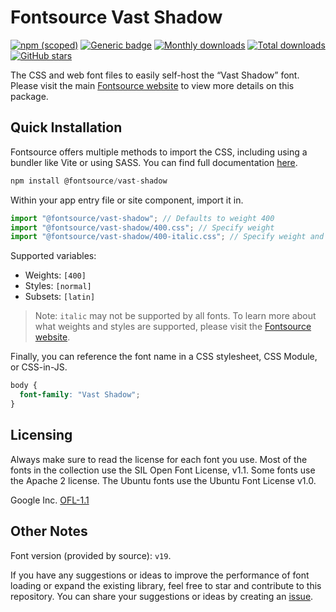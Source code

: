 # Fontsource Vast Shadow

[![npm (scoped)](https://img.shields.io/npm/v/@fontsource/vast-shadow?color=brightgreen)](https://www.npmjs.com/package/@fontsource/vast-shadow) [![Generic badge](https://img.shields.io/badge/fontsource-passing-brightgreen)](https://github.com/fontsource/fontsource) [![Monthly downloads](https://badgen.net/npm/dm/@fontsource/vast-shadow)](https://github.com/fontsource/fontsource) [![Total downloads](https://badgen.net/npm/dt/@fontsource/vast-shadow)](https://github.com/fontsource/fontsource) [![GitHub stars](https://img.shields.io/github/stars/fontsource/fontsource.svg?style=social&label=Star)](https://github.com/fontsource/fontsource/stargazers)

The CSS and web font files to easily self-host the “Vast Shadow” font. Please visit the main [Fontsource website](https://fontsource.org/fonts/vast-shadow) to view more details on this package.

## Quick Installation

Fontsource offers multiple methods to import the CSS, including using a bundler like Vite or using SASS. You can find full documentation [here](https://fontsource.org/docs/getting-started/introduction).

```javascript
npm install @fontsource/vast-shadow
```

Within your app entry file or site component, import it in.

```javascript
import "@fontsource/vast-shadow"; // Defaults to weight 400
import "@fontsource/vast-shadow/400.css"; // Specify weight
import "@fontsource/vast-shadow/400-italic.css"; // Specify weight and style
```

Supported variables:
- Weights: `[400]`
- Styles: `[normal]`
- Subsets: `[latin]`

> Note: `italic` may not be supported by all fonts. To learn more about what weights and styles are supported, please visit the [Fontsource website](https://fontsource.org/fonts/vast-shadow).

Finally, you can reference the font name in a CSS stylesheet, CSS Module, or CSS-in-JS.

```css
body {
  font-family: "Vast Shadow";
}
```

## Licensing
Always make sure to read the license for each font you use. Most of the fonts in the collection use the SIL Open Font License, v1.1. Some fonts use the Apache 2 license. The Ubuntu fonts use the Ubuntu Font License v1.0.

Google Inc.
[OFL-1.1](http://scripts.sil.org/OFL)

## Other Notes
Font version (provided by source): `v19`.

If you have any suggestions or ideas to improve the performance of font loading or expand the existing library, feel free to star and contribute to this repository. You can share your suggestions or ideas by creating an [issue](https://github.com/fontsource/fontsource/issues).